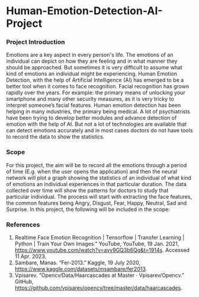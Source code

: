 # Human-Emotion-Detection-AI-Project

<h3>Project Introduction </h3> 
Emotions are a key aspect in every person's life. The emotions of an individual can depict on how they are feeling and in what manner they should be approached. But sometimes it is very difficult to assume what kind of emotions an individual might be experiencing. Human Emotion Detection, with the help of Artificial Intelligence (AI) has emerged to be a better tool when it comes to face recognition. Facial recognition has grown rapidly over the years. For example: the primary means of unlocking your smartphone and many other security measures, as it is very tricky to interpret someone’s facial features. Human emotion detection has been helping in many industries, the primary being medical. A lot of psychiatrists have been trying to develop better modules and advance detection of emotion with the help of AI. But not a lot of technologies are available that can detect emotions accurately and in most cases doctors do not have tools to record the data to show the statistics. 

<h3> Scope </h3>

For this project, the aim will be to record all the emotions through a period of time (E.g. when the user opens the application) and then the neural network will plot a graph showing the statistics of an individual of what kind of emotions an individual experiences in that particular duration. The data collected over time will show the patterns for doctors to study that particular individual. The process will start with extracting the face features, the common features being Angry, Disgust, Fear, Happy, Neutral, Sad and Surprise. In this project, the following will be included in the scope: 

<h3> References </h3>

1. Realtime Face Emotion Recognition | Tensorflow | Transfer Learning | Python | Train Your Own Images.” YouTube, YouTube, 19 Jan. 2021,
https://www.youtube.com/watch?v=avv9GQ3b6Qg&t=1914s. Accessed 11 Apr. 2023.
2. Sambare, Manas. “Fer-2013.” Kaggle, 19 July 2020, https://www.kaggle.com/datasets/msambare/fer2013.
3. Vpisarev. “Opencv/Data/Haarcascades at Master · Vpisarev/Opencv.” GitHub, https://github.com/vpisarev/opencv/tree/master/data/haarcascades.

